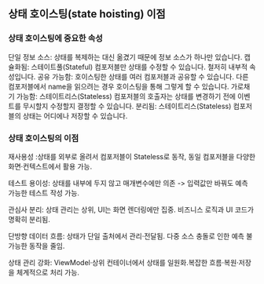 ## 상태 호이스팅(state hoisting) 이점

### 상태 호이스팅에 중요한 속성

단일 정보 소스: 상태를 복제하는 대신 옮겼기 때문에 정보 소스가 하나만 있습니다.
캡슐화됨: 스테이트풀(Stateful) 컴포저블만 상태를 수정할 수 있습니다. 철저히 내부적 속성입니다.
공유 가능함: 호이스팅한 상태를 여러 컴포저블과 공유할 수 있습니다.
다른 컴포저블에서 name을 읽으려는 경우 호이스팅을 통해 그렇게 할 수 있습니다.
가로채기 가능함: 스테이트리스(Stateless) 컴포저블의 호출자는 상태를 변경하기 전에 이벤트를 무시할지 수정할지 결정할 수 있습니다.
분리됨: 스테이트리스(Stateless) 컴포저블의 상태는 어디에나 저장할 수 있습니다.

### 상태 호이스팅의 이점

재사용성 :상태를 외부로 올려서 컴포저블이 Stateless로 동작,
동일 컴포저블을 다양한 화면·컨텍스트에서 활용 가능.

테스트 용이성: 상태를 내부에 두지 않고 매개변수에만 의존 -> 입력값만 바꿔도 예측 가능한 테스트 작성 가능.

관심사 분리: 상태 관리는 상위, UI는 화면 렌더링에만 집중. 비즈니스 로직과 UI 코드가 명확히 분리됨.

단방향 데이터 흐름: 상태가 단일 출처에서 관리·전달됨. 다중 소스 충돌로 인한 예측 불가능한 동작을 줄임.

상태 관리 강화: ViewModel·상위 컨테이너에서 상태를 일원화.복잡한 흐름·복원·저장을 체계적으로 처리 가능.